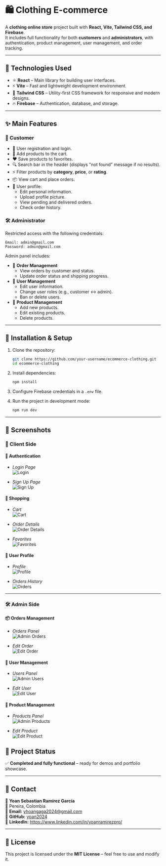 # 🛍️ Clothing E-commerce

A **clothing online store** project built with **React, Vite, Tailwind CSS, and Firebase**.  
It includes full functionality for both **customers** and **administrators**, with authentication, product management, user management, and order tracking.

---

## 🚀 Technologies Used

- ⚛️ **React** – Main library for building user interfaces.  
- ⚡ **Vite** – Fast and lightweight development environment.  
- 🎨 **Tailwind CSS** – Utility-first CSS framework for responsive and modern designs.  
- 🔥 **Firebase** – Authentication, database, and storage.  

---

## ✨ Main Features

### 👤 Customer
- 🔑 User registration and login.  
- 🛒 Add products to the cart.  
- ❤️ Save products to favorites.  
- 🔍 Search bar in the header (displays "not found" message if no results).  
- ⚡ Filter products by **category**, **price**, or **rating**.  
- 📦 View cart and place orders.  
- 👤 User profile:  
  - Edit personal information.  
  - Upload profile picture.  
  - View pending and delivered orders.  
  - Check order history.  

### 🛠️ Administrator
Restricted access with the following credentials:  
```
Email: admin@gmail.com  
Password: admin@gmail.com  
```

Admin panel includes:  
- 📑 **Order Management**  
  - View orders by customer and status.  
  - Update order status and shipping progress.  
- 👥 **User Management**  
  - Edit user information.  
  - Change user roles (e.g., customer ↔ admin).  
  - Ban or delete users.  
- 👗 **Product Management**  
  - Add new products.  
  - Edit existing products.  
  - Delete products.  

---

## 📂 Installation & Setup

1. Clone the repository:  
   ```bash
   git clone https://github.com/your-username/ecommerce-clothing.git
   cd ecommerce-clothing
   ```

2. Install dependencies:  
   ```bash
   npm install
   ```

3. Configure Firebase credentials in a `.env` file.  

4. Run the project in development mode:  
   ```bash
   npm run dev
   ```

---

## 📸 Screenshots

### 👤 Client Side

#### 🔑 Authentication
- *Login Page*  
![Login](assets/screenshots/login.png)

- *Sign Up Page*  
![Sign Up](assets/screenshots/sign_up.png)

#### 🛒 Shopping
- *Cart*  
![Cart](assets/screenshots/car.png)

- *Order Details*  
![Order Details](assets/screenshots/detailsOrder.png)

- *Favorites*  
![Favorites](assets/screenshots/favorites.png)

#### 👤 User Profile
- *Profile*  
![Profile](assets/screenshots/profile.png)

- *Orders History*  
![Orders](assets/screenshots/orders.png)


---

### 🛠 Admin Side

#### 📦 Orders Management
- *Orders Panel*  
![Admin Orders](assets/screenshots/adminOrders.png)

- *Edit Order*  
![Edit Order](assets/screenshots/adminEditOrder.png)

#### 👥 User Management
- *Users Panel*  
![Admin Users](assets/screenshots/adminUsers.png)

- *Edit User*  
![Edit User](assets/screenshots/adminEditUser.png)

#### 👗 Product Management
- *Products Panel*  
![Admin Products](assets/screenshots/adminProducts.png)

- *Edit Product*  
![Edit Product](assets/screenshots/adminEditProduct.png)





## 📌 Project Status

✅ **Completed and fully functional** – ready for demos and portfolio showcase.  

---

## 📧 Contact

👤 **Yoan Sebastian Ramírez García**  
📍 Pereira, Colombia  
📩 **Email:** yhoangaga2024@gmail.com  
🔗 **GitHub:** [yoan2024](https://github.com/yoan2024)  
💼 **LinkedIn:** https://www.linkedin.com/in/yoanramirezpro/ 

---

## 📝 License

This project is licensed under the **MIT License** – feel free to use and modify it.  
